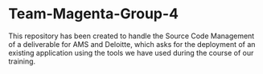 # Team-Magenta-Group-4
This repository has been created to handle the Source Code Management of a deliverable for AMS and Deloitte, which asks for the deployment of an existing application using the tools we have used during the course of our training.
